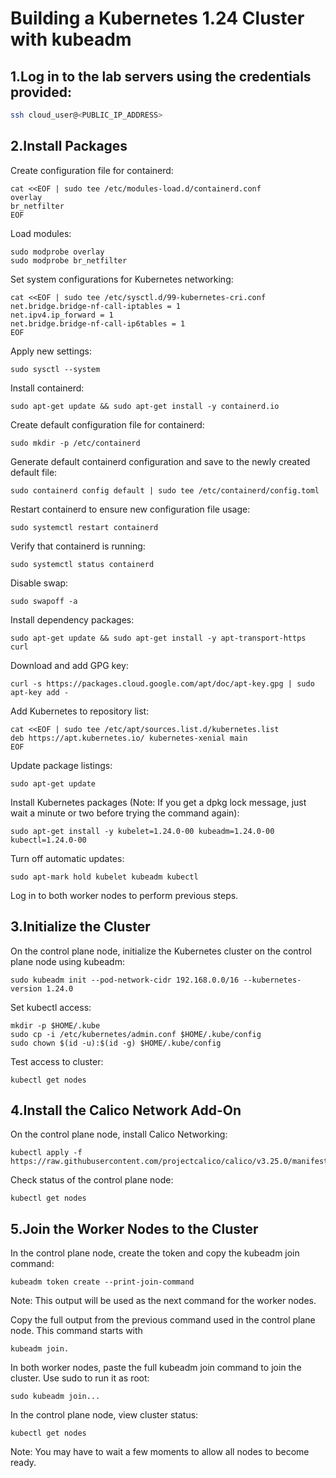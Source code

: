 
# Building a Kubernetes 1.24 Cluster with kubeadm

## 1.Log in to the lab servers using the credentials provided:

```bash
ssh cloud_user@<PUBLIC_IP_ADDRESS>

```
## 2.Install Packages
Create configuration file for containerd:
```shell
cat <<EOF | sudo tee /etc/modules-load.d/containerd.conf
overlay
br_netfilter
EOF
```
Load modules:
```shell
sudo modprobe overlay
sudo modprobe br_netfilter
```
Set system configurations for Kubernetes networking:
```shell
cat <<EOF | sudo tee /etc/sysctl.d/99-kubernetes-cri.conf
net.bridge.bridge-nf-call-iptables = 1
net.ipv4.ip_forward = 1
net.bridge.bridge-nf-call-ip6tables = 1
EOF
```
Apply new settings:
```shell
sudo sysctl --system
```
Install containerd:
```shell
sudo apt-get update && sudo apt-get install -y containerd.io
```
Create default configuration file for containerd:
```shell
sudo mkdir -p /etc/containerd
```
Generate default containerd configuration and save to the newly created default file:
```shell
sudo containerd config default | sudo tee /etc/containerd/config.toml
```
Restart containerd to ensure new configuration file usage:
```shell
sudo systemctl restart containerd
```
Verify that containerd is running:
```shell
sudo systemctl status containerd
```
Disable swap:
```shell
sudo swapoff -a
```
Install dependency packages:
```shell
sudo apt-get update && sudo apt-get install -y apt-transport-https curl
```
Download and add GPG key:
```shell
curl -s https://packages.cloud.google.com/apt/doc/apt-key.gpg | sudo apt-key add -
```
Add Kubernetes to repository list:
```shell
cat <<EOF | sudo tee /etc/apt/sources.list.d/kubernetes.list
deb https://apt.kubernetes.io/ kubernetes-xenial main
EOF
```
Update package listings:
```shell
sudo apt-get update
```
Install Kubernetes packages (Note: If you get a dpkg lock message, just wait a minute or two before trying the command again):
```shell
sudo apt-get install -y kubelet=1.24.0-00 kubeadm=1.24.0-00 kubectl=1.24.0-00
```
Turn off automatic updates:
```shell
sudo apt-mark hold kubelet kubeadm kubectl
```
Log in to both worker nodes to perform previous steps.

## 3.Initialize the Cluster
On the control plane node, initialize the Kubernetes cluster on the control plane node using kubeadm:
```shell
sudo kubeadm init --pod-network-cidr 192.168.0.0/16 --kubernetes-version 1.24.0
```
Set kubectl access:
```shell
mkdir -p $HOME/.kube
sudo cp -i /etc/kubernetes/admin.conf $HOME/.kube/config
sudo chown $(id -u):$(id -g) $HOME/.kube/config
```
Test access to cluster:
```shell
kubectl get nodes
```
## 4.Install the Calico Network Add-On
On the control plane node, install Calico Networking:
```shell
kubectl apply -f https://raw.githubusercontent.com/projectcalico/calico/v3.25.0/manifests/calico.yaml
```
Check status of the control plane node:
```shell
kubectl get nodes
```
## 5.Join the Worker Nodes to the Cluster
In the control plane node, create the token and copy the kubeadm join command:
```shell
kubeadm token create --print-join-command
```
Note: This output will be used as the next command for the worker nodes.

Copy the full output from the previous command used in the control plane node. This command starts with 
```shell
kubeadm join.
```
In both worker nodes, paste the full kubeadm join command to join the cluster. Use sudo to run it as root:
```shell
sudo kubeadm join... 
```
In the control plane node, view cluster status:
```shell
kubectl get nodes
```
Note: You may have to wait a few moments to allow all nodes to become ready.
